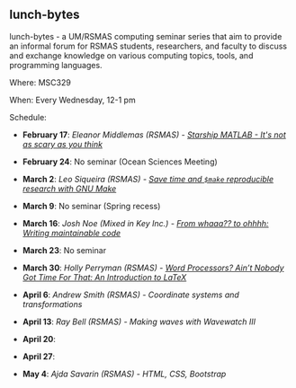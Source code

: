 ## lunch-bytes
lunch-bytes - a UM/RSMAS computing seminar series that aim to provide an informal
forum for RSMAS students, researchers, and faculty to discuss and exchange knowledge
on various computing topics, tools, and programming languages.

Where: MSC329

When: Every Wednesday, 12-1 pm

Schedule:

* **February 17**: *Eleanor Middlemas (RSMAS) - [Starship MATLAB - It's not as scary as you think](https://github.com/milancurcic/lunch-bytes/tree/master/Spring_2016/LB08)*

* **February 24**: No seminar (Ocean Sciences Meeting)

* **March 2**: *Leo Siqueira (RSMAS) - [Save time and `$make` reproducible research with GNU Make](https://github.com/milancurcic/lunch-bytes/tree/master/Spring_2016/LB09)*

* **March 9**: No seminar (Spring recess)

* **March 16**: *Josh Noe (Mixed in Key Inc.) - [From whaaa?? to ohhhh: Writing maintainable code](https://github.com/milancurcic/lunch-bytes/tree/master/Spring_2016/LB10)*

* **March 23**: No seminar

* **March 30**: *Holly Perryman (RSMAS) - [Word Processors? Ain’t Nobody Got Time For That: An Introduction to LaTeX](https://github.com/milancurcic/lunch-bytes/tree/master/Spring_2016/LB11)*

* **April 6**: *Andrew Smith (RSMAS) - Coordinate systems and transformations*

* **April 13**: *Ray Bell (RSMAS) - Making waves with Wavewatch III*

* **April 20**: 

* **April 27**:

* **May 4**: *Ajda Savarin (RSMAS) - HTML, CSS, Bootstrap*
